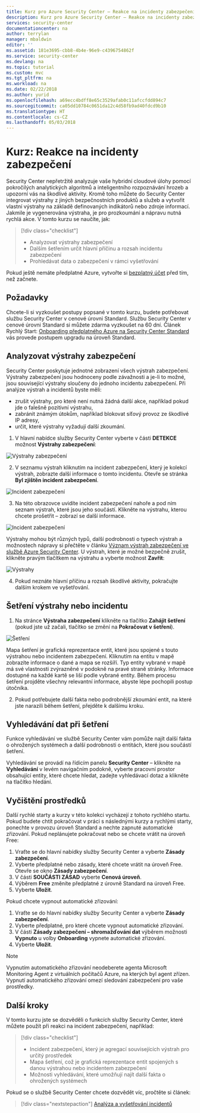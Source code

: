 ```yaml
---
title: Kurz pro Azure Security Center – Reakce na incidenty zabezpečení | Dokumentace Microsoftu
description: Kurz pro Azure Security Center – Reakce na incidenty zabezpečení
services: security-center
documentationcenter: na
author: terrylan
manager: mbaldwin
editor: ''
ms.assetid: 181e3695-cbb8-4b4e-96e9-c4396754862f
ms.service: security-center
ms.devlang: na
ms.topic: tutorial
ms.custom: mvc
ms.tgt_pltfrm: na
ms.workload: na
ms.date: 02/22/2018
ms.author: yurid
ms.openlocfilehash: a69ecc4bdff8e65c3529afab0c11afccfdd894c7
ms.sourcegitcommit: ca05dd10784c0651da12c4d58fb9ad40fdcd9b10
ms.translationtype: HT
ms.contentlocale: cs-CZ
ms.lasthandoff: 05/03/2018
---
```

# <a name="tutorial-respond-to-security-incidents"></a>Kurz: Reakce na incidenty zabezpečení
Security Center nepřetržitě analyzuje vaše hybridní cloudové úlohy pomocí pokročilých analytických algoritmů a inteligentního rozpoznávání hrozeb a upozorní vás na škodlivé aktivity. Kromě toho můžete do Security Center integrovat výstrahy z jiných bezpečnostních produktů a služeb a vytvořit vlastní výstrahy na základě definovaných indikátorů nebo zdroje informací. Jakmile je vygenerována výstraha, je pro prozkoumání a nápravu nutná rychlá akce. V tomto kurzu se naučíte, jak:

> [!div class="checklist"]
> * Analyzovat výstrahy zabezpečení
> * Dalším šetřením určit hlavní příčinu a rozsah incidentu zabezpečení
> * Prohledávat data o zabezpečení v rámci vyšetřování

Pokud ještě nemáte předplatné Azure, vytvořte si [bezplatný účet](https://azure.microsoft.com/free/) před tím, než začnete.

## <a name="prerequisites"></a>Požadavky
Chcete-li si vyzkoušet postupy popsané v tomto kurzu, budete potřebovat službu Security Center v cenové úrovni Standard. Službu Security Center v cenové úrovni Standard si můžete zdarma vyzkoušet na 60 dní. Článek Rychlý Start: [Onboarding předplatného Azure na Security Center Standard](security-center-get-started.md) vás provede postupem upgradu na úroveň Standard.

## <a name="triage-security-alerts"></a>Analyzovat výstrahy zabezpečení
Security Center poskytuje jednotné zobrazení všech výstrah zabezpečení. Výstrahy zabezpečení jsou hodnoceny podle závažnosti a je-li to možné, jsou související výstrahy sloučeny do jednoho incidentu zabezpečení. Při analýze výstrah a incidentů byste měli:

- zrušit výstrahy, pro které není nutná žádná další akce, například pokud jde o falešně pozitivní výstrahu,
- zabránit známým útokům, například blokovat síťový provoz ze škodlivé IP adresy,
- určit, které výstrahy vyžadují další zkoumání.


1. V hlavní nabídce služby Security Center vyberte v části **DETEKCE** možnost **Výstrahy zabezpečení**:

  ![Výstrahy zabezpečení](./media/tutorial-security-incident/tutorial-security-incident-fig1.png)  

2. V seznamu výstrah kliknutím na incident zabezpečení, který je kolekcí výstrah, zobrazte další informace o tomto incidentu. Otevře se stránka **Byl zjištěn incident zabezpečení**.

  ![Incident zabezpečení](./media/tutorial-security-incident/tutorial-security-incident-fig2.png)

3. Na této obrazovce uvidíte incident zabezpečení nahoře a pod ním seznam výstrah, které jsou jeho součástí. Klikněte na výstrahu, kterou chcete prošetřit – zobrazí se další informace.

  ![Incident zabezpečení](./media/tutorial-security-incident/tutorial-security-incident-fig3.png)

  Výstrahy mohou být různých typů, další podrobnosti o typech výstrah a možnostech nápravy si přečtěte v článku [Význam výstrah zabezpečení ve službě Azure Security Center](https://docs.microsoft.com/azure/security-center/security-center-alerts-type). U výstrah, které je možné bezpečně zrušit, klikněte pravým tlačítkem na výstrahu a vyberte možnost **Zavřít**:

  ![Výstrahy](./media/tutorial-security-incident/tutorial-security-incident-fig4.png)

4. Pokud neznáte hlavní příčinu a rozsah škodlivé aktivity, pokračujte dalším krokem ve vyšetřování.

## <a name="investigate-an-alert-or-incident"></a>Šetření výstrahy nebo incidentu
1. Na stránce **Výstraha zabezpečení** klikněte na tlačítko **Zahájit šetření** (pokud jste už začali, tlačítko se změní na **Pokračovat v šetření**).

  ![Šetření](./media/tutorial-security-incident/tutorial-security-incident-fig5.png)

  Mapa šetření je grafická reprezentace entit, které jsou spojené s touto výstrahou nebo incidentem zabezpečení. Kliknutím na entitu v mapě zobrazíte informace o dané a mapa se rozšíří. Typ entity vybrané v mapě má své vlastnosti zvýrazněné v podokně na pravé straně stránky. Informace dostupné na každé kartě se liší podle vybrané entity. Během procesu šetření projděte všechny relevantní informace, abyste lépe pochopili postup útočníka.

2. Pokud potřebujete další fakta nebo podrobnější zkoumání entit, na které jste narazili během šetření, přejděte k dalšímu kroku.

## <a name="search-data-for-investigation"></a>Vyhledávání dat při šetření

Funkce vyhledávání ve službě Security Center vám pomůže najít další fakta o ohrožených systémech a další podrobnosti o entitách, které jsou součástí šetření.

Vyhledávání se provádí na řídicím panelu **Security Center** – klikněte na **Vyhledávání** v levém navigačním podokně, vyberte pracovní prostor obsahující entity, které chcete hledat, zadejte vyhledávací dotaz a klikněte na tlačítko hledání.

## <a name="clean-up-resources"></a>Vyčištění prostředků
Další rychlé starty a kurzy v této kolekci vycházejí z tohoto rychlého startu. Pokud budete chtít pokračovat v práci s následnými kurzy a rychlými starty, ponechte v provozu úroveň Standard a nechte zapnuté automatické zřizování. Pokud neplánujete pokračovat nebo se chcete vrátit na úroveň Free:

1. Vraťte se do hlavní nabídky služby Security Center a vyberte **Zásady zabezpečení**.
2. Vyberte předplatné nebo zásady, které chcete vrátit na úroveň Free. Otevře se okno **Zásady zabezpečení**.
3. V části **SOUČÁSTI ZÁSAD** vyberte **Cenová úroveň**.
4. Výběrem **Free** změníte předplatné z úrovně Standard na úroveň Free.
5. Vyberte **Uložit**.

Pokud chcete vypnout automatické zřizování:

1. Vraťte se do hlavní nabídky služby Security Center a vyberte **Zásady zabezpečení**.
2. Vyberte předplatné, pro které chcete vypnout automatické zřizování.
3. V části **Zásady zabezpečení – shromažďování dat** výběrem možnosti **Vypnuto** u volby **Onboarding** vypnete automatické zřizování.
4. Vyberte **Uložit**.

>[!NOTE]
> Vypnutím automatického zřizování neodeberete agenta Microsoft Monitoring Agent z virtuálních počítačů Azure, na kterých byl agent zřízen. Vypnutí automatického zřizování omezí sledování zabezpečení pro vaše prostředky.
>

## <a name="next-steps"></a>Další kroky
V tomto kurzu jste se dozvěděli o funkcích služby Security Center, které můžete použít při reakci na incident zabezpečení, například:

> [!div class="checklist"]
> * Incident zabezpečení, který je agregací souvisejících výstrah pro určitý prostředek
> * Mapa šetření, což je grafická reprezentace entit spojených s danou výstrahou nebo incidentem zabezpečení
> * Možnosti vyhledávání, které umožňují najít další fakta o ohrožených systémech

Pokud se o službě Security Center chcete dozvědět víc, pročtěte si článek:

> [!div class="nextstepaction"]
> [Analýza a vyšetřování incidentů](security-center-investigation.md)
